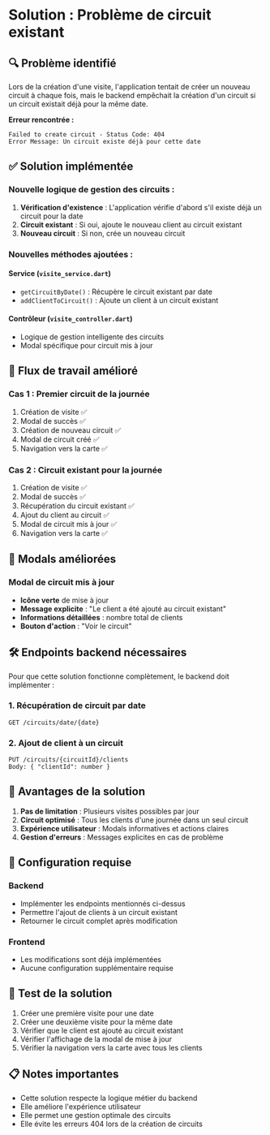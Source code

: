 # Solution : Problème de circuit existant

## 🔍 Problème identifié

Lors de la création d'une visite, l'application tentait de créer un nouveau circuit à chaque fois, mais le backend empêchait la création d'un circuit si un circuit existait déjà pour la même date.

**Erreur rencontrée :**
```
Failed to create circuit - Status Code: 404
Error Message: Un circuit existe déjà pour cette date
```

## ✅ Solution implémentée

### Nouvelle logique de gestion des circuits :

1. **Vérification d'existence** : L'application vérifie d'abord s'il existe déjà un circuit pour la date
2. **Circuit existant** : Si oui, ajoute le nouveau client au circuit existant
3. **Nouveau circuit** : Si non, crée un nouveau circuit

### Nouvelles méthodes ajoutées :

#### Service (`visite_service.dart`)
- `getCircuitByDate()` : Récupère le circuit existant par date
- `addClientToCircuit()` : Ajoute un client à un circuit existant

#### Contrôleur (`visite_controller.dart`)
- Logique de gestion intelligente des circuits
- Modal spécifique pour circuit mis à jour

## 🔄 Flux de travail amélioré

### Cas 1 : Premier circuit de la journée
1. Création de visite ✅
2. Modal de succès ✅
3. Création de nouveau circuit ✅
4. Modal de circuit créé ✅
5. Navigation vers la carte ✅

### Cas 2 : Circuit existant pour la journée
1. Création de visite ✅
2. Modal de succès ✅
3. Récupération du circuit existant ✅
4. Ajout du client au circuit ✅
5. Modal de circuit mis à jour ✅
6. Navigation vers la carte ✅

## 🎨 Modals améliorées

### Modal de circuit mis à jour
- **Icône verte** de mise à jour
- **Message explicite** : "Le client a été ajouté au circuit existant"
- **Informations détaillées** : nombre total de clients
- **Bouton d'action** : "Voir le circuit"

## 🛠️ Endpoints backend nécessaires

Pour que cette solution fonctionne complètement, le backend doit implémenter :

### 1. Récupération de circuit par date
```
GET /circuits/date/{date}
```

### 2. Ajout de client à un circuit
```
PUT /circuits/{circuitId}/clients
Body: { "clientId": number }
```

## 📱 Avantages de la solution

1. **Pas de limitation** : Plusieurs visites possibles par jour
2. **Circuit optimisé** : Tous les clients d'une journée dans un seul circuit
3. **Expérience utilisateur** : Modals informatives et actions claires
4. **Gestion d'erreurs** : Messages explicites en cas de problème

## 🔧 Configuration requise

### Backend
- Implémenter les endpoints mentionnés ci-dessus
- Permettre l'ajout de clients à un circuit existant
- Retourner le circuit complet après modification

### Frontend
- Les modifications sont déjà implémentées
- Aucune configuration supplémentaire requise

## 🚀 Test de la solution

1. Créer une première visite pour une date
2. Créer une deuxième visite pour la même date
3. Vérifier que le client est ajouté au circuit existant
4. Vérifier l'affichage de la modal de mise à jour
5. Vérifier la navigation vers la carte avec tous les clients

## 📋 Notes importantes

- Cette solution respecte la logique métier du backend
- Elle améliore l'expérience utilisateur
- Elle permet une gestion optimale des circuits
- Elle évite les erreurs 404 lors de la création de circuits 